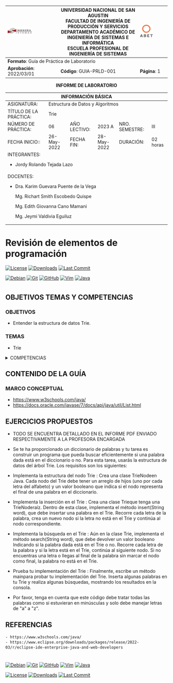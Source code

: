 <div align="center">
<table>
    <theader>
        <tr>
            <td><img src="https://github.com/rescobedoq/pw2/blob/main/epis.png?raw=true" alt="EPIS" style="width:50%; height:auto"/></td>
            <th>
                <span style="font-weight:bold;">UNIVERSIDAD NACIONAL DE SAN AGUSTIN</span><br />
                <span style="font-weight:bold;">FACULTAD DE INGENIERÍA DE PRODUCCIÓN Y SERVICIOS</span><br />
                <span style="font-weight:bold;">DEPARTAMENTO ACADÉMICO DE INGENIERÍA DE SISTEMAS E INFORMÁTICA</span><br />
                <span style="font-weight:bold;">ESCUELA PROFESIONAL DE INGENIERÍA DE SISTEMAS</span>
            </th>
            <td><img src="https://github.com/rescobedoq/pw2/blob/main/abet.png?raw=true" alt="ABET" style="width:50%; height:auto"/></td>
        </tr>
    </theader>
    <tbody>
        <tr><td colspan="3"><span style="font-weight:bold;">Formato</span>: Guía de Práctica de Laboratorio</td></tr>
        <tr><td><span style="font-weight:bold;">Aprobación</span>:  2022/03/01</td><td><span style="font-weight:bold;">Código</span>: GUIA-PRLD-001</td><td><span style="font-weight:bold;">Página</span>: 1</td></tr>
    </tbody>
</table>
</div>

<div align="center">
<span style="font-weight:bold;">INFORME DE LABORATORIO</span><br />
</div>

<table>
<theader>
<tr><th colspan="6">INFORMACIÓN BÁSICA</th></tr>
</theader>
<tbody>
<tr><td>ASIGNATURA:</td><td colspan="5">Estructura de Datos y Algoritmos</td></tr>
<tr><td>TÍTULO DE LA PRÁCTICA:</td><td colspan="5">Trie</td></tr>
<tr>
<td>NÚMERO DE PRÁCTICA:</td><td>06</td><td>AÑO LECTIVO:</td><td>2023 A</td><td>NRO. SEMESTRE:</td><td>III</td>
</tr>
<tr>
<td>FECHA INICIO::</td><td>26-May-2022</td><td>FECHA FIN:</td><td>28-May-2022</td><td>DURACIÓN:</td><td>02 horas</td>
</tr>
<tr><td colspan="6">INTEGRANTES:
    <ul>
        <li>Jordy Rolando Tejada Lazo</li>      
</td>
</<tr>
<tr><td colspan="6">DOCENTES:
<ul>
<li>Dra. Karim Guevara Puente de la Vega

Mg. Richart Smith Escobedo Quispe

Mg. Edith Giovanna Cano Mamani

Mg. Jeymi Valdivia Eguiluz</li>

</ul>
</td>
</<tr>
</tdbody>
</table>

# Revisión de elementos de programación

[![License][license]][license-file]
[![Downloads][downloads]][releases]
[![Last Commit][last-commit]][releases]

[![Debian][Debian]][debian-site]
[![Git][Git]][git-site]
[![GitHub][GitHub]][github-site]
[![Vim][Vim]][vim-site]
[![Java][Java]][java-site]

#

## OBJETIVOS TEMAS Y COMPETENCIAS

### OBJETIVOS

- Entender la estructura de datos Trie.

### TEMAS

- Trie

<details>
<summary>COMPETENCIAS</summary>

- C.m. Construye responsablemente soluciones haciendo uso de estructuras de datos y algoritmos, siguiendo un proceso adecuado para resolver problemas computacionales que se ajustan al uso de los recursos disponibles y a especificaciones concretas.

</details>

## CONTENIDO DE LA GUÍA

### MARCO CONCEPTUAL

- https://www.w3schools.com/java/
- https://docs.oracle.com/javase/7/docs/api/java/util/List.html

## EJERCICIOS PROPUESTOS

- TODO SE ENCUENTRA DETALLADO EN EL INFORME PDF ENVIADO RESPECTIVAMENTE A LA PROFESORA ENCARGADA

- Se te ha proporcionado un diccionario de palabras y tu tarea es construir un programa que
  pueda buscar eficientemente si una palabra dada está en el diccionario o no. Para esta tarea,
  usarás la estructura de datos del árbol Trie. Los requisitos son los siguientes:
- Implementa la estructura del nodo Trie : Crea una clase TrieNodeen Java. Cada nodo del Trie
  debe tener un arreglo de hijos (uno por cada letra del alfabeto) y un valor booleano que indica
  si el nodo representa el final de una palabra en el diccionario.
- Implementa la inserción en el Trie : Crea una clase Trieque tenga una TrieNoderaíz. Dentro de
  esta clase, implementa el método insert(String word), que debe insertar una palabra en el Trie.
  Recorre cada letra de la palabra, crea un nuevo nodo si la letra no está en el Trie y continúa al
  nodo correspondiente.
- Implementa la búsqueda en el Trie : Aún en la clase Trie, implementa el método search(String
  word), que debe devolver un valor booleano Indicando si la palabra dada está en el Trie o no.
  Recorre cada letra de la palabra y si la letra está en el Trie, continúa al siguiente nodo. Si no
  encuentras una letra o llegas al final de la palabra sin marcar el nodo como final, la palabra no
  está en el Trie.
- Prueba tu implementación del Trie : Finalmente, escribe un método mainpara probar tu
  implementación del Trie. Inserta algunas palabras en tu Trie y realiza algunas búsquedas,
  mostrando los resultados en la consola.
- Por favor, tenga en cuenta que este código debe tratar todas las palabras como si estuvieran en
  minúsculas y solo debe manejar letras de "a" a "z".

## REFERENCIAS

    - https://www.w3schools.com/java/
    - https://www.eclipse.org/downloads/packages/release/2022-03/r/eclipse-ide-enterprise-java-and-web-developers

#

[license]: https://img.shields.io/github/license/rescobedoq/pw2?label=rescobedoq
[license-file]: https://github.com/rescobedoq/pw2/blob/main/LICENSE
[downloads]: https://img.shields.io/github/downloads/rescobedoq/pw2/total?label=Downloads
[releases]: https://github.com/rescobedoq/pw2/releases/
[last-commit]: https://img.shields.io/github/last-commit/rescobedoq/pw2?label=Last%20Commit
[Debian]: https://img.shields.io/badge/Debian-D70A53?style=for-the-badge&logo=debian&logoColor=white
[debian-site]: https://www.debian.org/index.es.html
[Git]: https://img.shields.io/badge/git-%23F05033.svg?style=for-the-badge&logo=git&logoColor=white
[git-site]: https://git-scm.com/
[GitHub]: https://img.shields.io/badge/github-%23121011.svg?style=for-the-badge&logo=github&logoColor=white
[github-site]: https://github.com/
[Vim]: https://img.shields.io/badge/VIM-%2311AB00.svg?style=for-the-badge&logo=vim&logoColor=white
[vim-site]: https://www.vim.org/
[Java]: https://img.shields.io/badge/java-%23ED8B00.svg?style=for-the-badge&logo=java&logoColor=white
[java-site]: https://docs.oracle.com/javase/tutorial/

[![Debian][Debian]][debian-site]
[![Git][Git]][git-site]
[![GitHub][GitHub]][github-site]
[![Vim][Vim]][vim-site]
[![Java][Java]][java-site]

[![License][license]][license-file]
[![Downloads][downloads]][releases]
[![Last Commit][last-commit]][releases]
